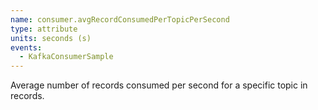 ```yaml
---
name: consumer.avgRecordConsumedPerTopicPerSecond
type: attribute
units: seconds (s)
events:
  - KafkaConsumerSample
---
```


Average number of records consumed per second for a specific topic in records.